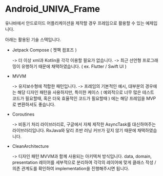 # Android_UNIVA_Frame
유나바에서 안드로이드 어플리케이션을 제작할 경우 프레임으로 활용할 수 있는 예제입니다.

아래는 활용된 기술 스택입니다.

- Jetpack Compose ( 젯팩 컴포즈 )
  
  -> 더 이상 xml과 Kotlin을 각각 이용할 필요가 없습니다.
  -> 최근 선언형 프로그래밍이 유행하기 때문에 채택하였습니다. ( ex. Flutter / Swift UI )
  
- MVVM

  -> 유지보수형에 적합한 패턴입니다.
  -> 프레임의 기본적인 예시, 대부분의 경우에는 해당 디자인 패턴을 사용하지만, 특이한 케이스 ( 예외적으로 너무 많은 테스트 코드가 필요할때, 혹은 더욱 효율적인 코드가 필요할때 ) 에는 해당 프레임을 MVP로 변환하셔도 좋습니다.
  
- Coroutines
  
  -> 비동기 처리 라이브러리로, 구글에서 자체 제작한 AsyncTask를 대신하여주는 라이브러리입니다. RxJava와 달리 초반 러닝 커브가 깊지 않기 때문에 채택하였습니다.
  
- CleanArchitecture
  
  -> 디자인 패턴 MVVM과 함께 사용되는 아키텍쳐 방식입니다. data, domain, presentation 레이어를 세부적으로 분리하여 각각의 레이어에 맞게 클래스 작성 / 의존 관계도를 확인하여 implementation을 진행해주시면 됩니다.
